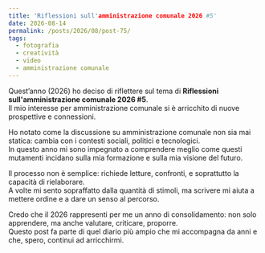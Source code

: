 ```yaml
---
title: 'Riflessioni sull'amministrazione comunale 2026 #5'
date: 2026-08-14
permalink: /posts/2026/08/post-75/
tags:
  - fotografia
  - creatività
  - video
  - amministrazione comunale
---
```


Quest’anno (2026) ho deciso di riflettere sul tema di **Riflessioni sull'amministrazione comunale 2026 #5**.  
Il mio interesse per amministrazione comunale si è arricchito di nuove prospettive e connessioni.  

Ho notato come la discussione su amministrazione comunale non sia mai statica: cambia con i contesti sociali, politici e tecnologici.  
In questo anno mi sono impegnato a comprendere meglio come questi mutamenti incidano sulla mia formazione e sulla mia visione del futuro.  

Il processo non è semplice: richiede letture, confronti, e soprattutto la capacità di rielaborare.  
A volte mi sento sopraffatto dalla quantità di stimoli, ma scrivere mi aiuta a mettere ordine e a dare un senso al percorso.  

Credo che il 2026 rappresenti per me un anno di consolidamento: non solo apprendere, ma anche valutare, criticare, proporre.  
Questo post fa parte di quel diario più ampio che mi accompagna da anni e che, spero, continui ad arricchirmi.  

